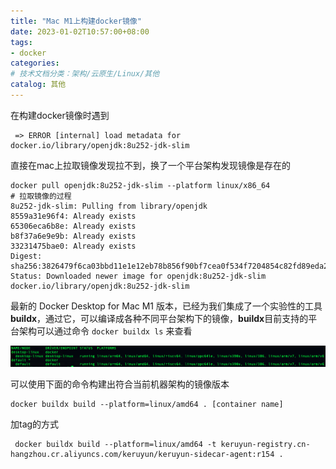 ```yaml
---
title: "Mac M1上构建docker镜像"
date: 2023-01-02T10:57:00+08:00
tags:
- docker
categories:
# 技术文档分类：架构/云原生/Linux/其他
catalog: 其他 
---
```


在构建docker镜像时遇到

```
 => ERROR [internal] load metadata for docker.io/library/openjdk:8u252-jdk-slim   
```

直接在mac上拉取镜像发现拉不到，换了一个平台架构发现镜像是存在的

```
docker pull openjdk:8u252-jdk-slim --platform linux/x86_64
# 拉取镜像的过程
8u252-jdk-slim: Pulling from library/openjdk
8559a31e96f4: Already exists 
65306eca6b8e: Already exists 
b8f37a6e9e9b: Already exists 
33231475bae0: Already exists 
Digest: sha256:3826479f6ca03bbd11e1e12eb78b856f90bf7cea0f534f7204854c82fd89eda2
Status: Downloaded newer image for openjdk:8u252-jdk-slim
docker.io/library/openjdk:8u252-jdk-slim

```

最新的 Docker Desktop for Mac M1 版本，已经为我们集成了一个实验性的工具**buildx**，通过它，可以编译成各种不同平台架构下的镜像，**buildx**目前支持的平台架构可以通过命令 `docker buildx ls` 来查看

![image-20221008174810985](index.assets/image-20221008174810985.png)



可以使用下面的命令构建出符合当前机器架构的镜像版本

```
docker buildx build --platform=linux/amd64 . [container name]
```



加tag的方式

```
 docker buildx build --platform=linux/amd64 -t keruyun-registry.cn-hangzhou.cr.aliyuncs.com/keruyun/keruyun-sidecar-agent:r154 .
```

